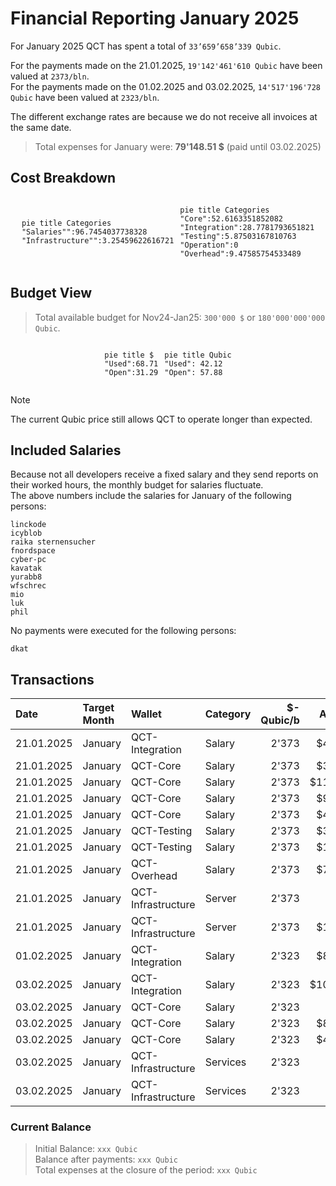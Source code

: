 # Financial Reporting January 2025
For January 2025 QCT has spent a total of `33’659’658’339 Qubic`.


For the payments made on the 21.01.2025, `19'142'461'610 Qubic` have been valued at `2373/bln`.<br>
For the payments made on the 01.02.2025 and 03.02.2025, `14'517'196'728 Qubic` have been valued at `2323/bln`.

The different exchange rates are because we do not receive all invoices at the same date.

> Total expenses for January were: **79'148.51 $** (paid until 03.02.2025)

## Cost Breakdown

<div style="display: flex; justify-content: center; align-items: center; gap: 10px;flex-wrap:wrap;">
<div>

 ```mermaid
pie title Categories
"Salaries"":96.7454037738328
"Infrastructure"":3.25459622616721

```

</div>
 <div>

 ```mermaid
pie title Categories
"Core":52.6163351852082
"Integration":28.7781793651821
"Testing":5.87503167810763
"Operation":0
"Overhead":9.47585754533489
```

 </div>
</div>

## Budget View
> Total available budget for Nov24-Jan25: `300'000 $` or `180'000'000'000 Qubic`.

<div style="display: flex; justify-content: center; align-items: center; gap: 10px;flex-wrap:wrap;">
<div>



```mermaid
pie title $
"Used":68.71
"Open":31.29
```

</div>
 <div>

```mermaid
pie title Qubic
"Used": 42.12
"Open": 57.88
```

 </div>
</div>

>[!NOTE] 
>The current Qubic price still allows QCT to operate longer than expected.

## Included Salaries
Because not all developers receive a fixed salary and they send reports on their worked hours, the monthly budget for salaries fluctuate.<br>
The above numbers include the salaries for January of the following persons:

```
linckode
icyblob
raika sternensucher
fnordspace
cyber-pc
kavatak
yurabb8
wfschrec
mio
luk
phil
```

No payments were executed for the following persons:

``` 
dkat
```


## Transactions


| Date       | Target Month | Wallet             | Category | $-Qubic/b |   Amount $ |  Amount Qubic | TX Link                                                                                            |
| :--------- | :----------- | :----------------- | :------- | --------: | ---------: | ------------: | :------------------------------------------------------------------------------------------------- |
| 21.01.2025 | January      | QCT-Integration    | Salary   |     2'373 |  $4'000.00 | 1'685'630'004 | https://explorer.qubic.org/network/tx/epgdmjavhtnwictusethtgrjpnoahneradshiqnrwfnnnirasyvqsyghxqab |
| 21.01.2025 | January      | QCT-Core           | Salary   |     2'373 |  $3'000.00 | 1'264'222'503 | https://explorer.qubic.org/network/tx/haiowsxauwpdxadccpnrddhuxpyfmjsgxgauzsqrrbjkgcwzcpfhfjxcztod |
| 21.01.2025 | January      | QCT-Core           | Salary   |     2'373 | $11'299.70 | 4'761'776'233 | https://explorer.qubic.org/network/tx/haiowsxauwpdxadccpnrddhuxpyfmjsgxgauzsqrrbjkgcwzcpfhfjxcztod |
| 21.01.2025 | January      | QCT-Core           | Salary   |     2'373 |  $9'620.60 | 4'054'193'005 | https://explorer.qubic.org/network/tx/haiowsxauwpdxadccpnrddhuxpyfmjsgxgauzsqrrbjkgcwzcpfhfjxcztod |
| 21.01.2025 | January      | QCT-Core           | Salary   |     2'373 |  $4'000.00 | 1'685'630'004 | https://explorer.qubic.org/network/tx/haiowsxauwpdxadccpnrddhuxpyfmjsgxgauzsqrrbjkgcwzcpfhfjxcztod |
| 21.01.2025 | January      | QCT-Testing        | Salary   |     2'373 |  $3'150.00 | 1'327'433'628 | https://explorer.qubic.org/network/tx/tjnbinuixkuiaauhmdoqkhjyufidewxsgsufelikgczcwiblrsdijhoefqsn |
| 21.01.2025 | January      | QCT-Testing        | Salary   |     2'373 |  $1'500.00 |   632'111'252 | https://explorer.qubic.org/network/tx/tjnbinuixkuiaauhmdoqkhjyufidewxsgsufelikgczcwiblrsdijhoefqsn |
| 21.01.2025 | January      | QCT-Overhead       | Salary   |     2'373 |  $7'500.00 | 3'160'556'258 | https://explorer.qubic.org/network/tx/mrixsygcwnqfsccqxymzyraolmofmareajjnwjkoxgaefozpcbmrtfubtuim |
| 21.01.2025 | January      | QCT-Infrastructure | Server   |     2'373 |    $273.17 |   115'114'370 | https://explorer.qubic.org/network/tx/ytlfydvuprewwcemaahrllnyceqeallzfootbbxcpckycfcglkecnpehxxbl |
| 21.01.2025 | January      | QCT-Infrastructure | Server   |     2'373 |  $1'081.60 |   455'794'353 | https://explorer.qubic.org/network/tx/ytlfydvuprewwcemaahrllnyceqeallzfootbbxcpckycfcglkecnpehxxbl |
| 01.02.2025 | January      | QCT-Integration    | Salary   |     2'323 |  $8'697.50 | 3'744'080'930 | https://explorer.qubic.org/network/tx/tfdxcsepsbwgfajqqheedoiaijrdzsrtohvumcpzhceffujrtfvrsgsbvrtg |
| 03.02.2025 | January      | QCT-Integration    | Salary   |     2'323 | $10'080.00 | 4'339'216'530 | https://explorer.qubic.org/network/tx/ribvafancemffhewazgnlmxjdevbrcsjpvfaxmfeleelfbekvuyyvewfywsg |
| 03.02.2025 | January      | QCT-Core           | Salary   |     2'323 |    $901.25 |   387'968'145 | https://explorer.qubic.org/network/tx/yepvjtefjzcivavxslnobuebagdhrgjtuefeeteybhulypdueuqznitaiqja |
| 03.02.2025 | January      | QCT-Core           | Salary   |     2'323 |  $8'394.50 | 3'613'646'147 | https://explorer.qubic.org/network/tx/yepvjtefjzcivavxslnobuebagdhrgjtuefeeteybhulypdueuqznitaiqja |
| 03.02.2025 | January      | QCT-Core           | Salary   |     2'323 |  $4'429.00 | 1'906'586'311 | https://explorer.qubic.org/network/tx/yepvjtefjzcivavxslnobuebagdhrgjtuefeeteybhulypdueuqznitaiqja |
| 03.02.2025 | January      | QCT-Infrastructure | Services |     2'323 |    $587.69 |   252'985'794 | https://explorer.qubic.org/network/tx/yajadeltiyfphdjvewhuwzecqenbboycvqxnltflhcvfkqkctskaxxeanlkj |
| 03.02.2025 | January      | QCT-Infrastructure | Services |     2'323 |    $633.51 |   272'712'871 | https://explorer.qubic.org/network/tx/yajadeltiyfphdjvewhuwzecqenbboycvqxnltflhcvfkqkctskaxxeanlkj |

### Current Balance
> Initial Balance: `xxx Qubic`<br>
> Balance after payments: `xxx Qubic`<br>
> Total expenses at the closure of the period: `xxx Qubic`